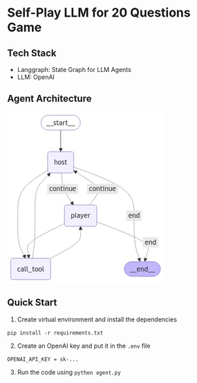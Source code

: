 # Self-Play LLM for 20 Questions Game
## Tech Stack
- Langgraph: State Graph for LLM Agents
- LLM: OpenAI


## Agent Architecture
![architecture](agent.png)


## Quick Start
1. Create virtual environment and install the dependencies
```
pip install -r requirements.txt
```

2. Create an OpenAI key and put it in the `.env` file
```
OPENAI_API_KEY = sk-...
```
3. Run the code using `python agent.py`